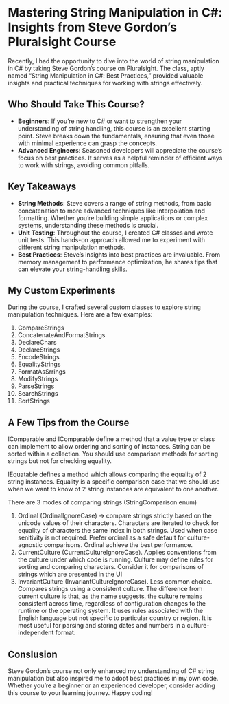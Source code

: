 ﻿# Mastering String Manipulation in C#: Insights from Steve Gordon’s Pluralsight Course

Recently, I had the opportunity to dive into the world of string manipulation in C# by taking Steve Gordon’s course on Pluralsight. 
The class, aptly named “String Manipulation in C#: Best Practices,” provided valuable insights and practical techniques for working with strings effectively.

## Who Should Take This Course?

* **Beginners**: If you’re new to C# or want to strengthen your understanding of string handling, this course is an excellent starting point. Steve breaks down the fundamentals, ensuring that even those with minimal experience can grasp the concepts.
* **Advanced Engineer**s: Seasoned developers will appreciate the course’s focus on best practices. It serves as a helpful reminder of efficient ways to work with strings, avoiding common pitfalls.

## Key Takeaways

* **String Methods**: Steve covers a range of string methods, from basic concatenation to more advanced techniques like interpolation and formatting. Whether you’re building simple applications or complex systems, understanding these methods is crucial.
* **Unit Testing**: Throughout the course, I created C# classes and wrote unit tests. This hands-on approach allowed me to experiment with different string manipulation methods. 
* **Best Practices**: Steve’s insights into best practices are invaluable. From memory management to performance optimization, he shares tips that can elevate your string-handling skills.

## My Custom Experiments

During the course, I crafted several custom classes to explore string manipulation techniques. Here are a few examples:

1. CompareStrings
2. ConcatenateAndFormatStrings
3. DeclareChars
4. DeclareStrings
5. EncodeStrings
6. EqualityStrings
7. FormatAsSrrings
8. ModifyStrings
9. ParseStrings
10. SearchStrings
11. SortStrings

## A Few Tips from the Course

IComparable and IComparable<T> define a method that a value type or class can implement to allow ordering and sorting of instances. String can be sorted within a collection.
You should use comparison methods for sorting strings but not for checking equality.

IEquatable<T> defines a method which allows comparing the equality of 2 string instances. Equality is a specific comparison case that we should use when we want to know of 2 string instances are equivalent to one another.

There are 3 modes of comparing strings (StringComparison enum)

1. Ordinal (OrdinalIgnoreCase) -> compare strings strictly based on the unicode values of their characters. Characters are iterated to check for equality of characters  the same index in both strings. Used when case senitivity is not required. Prefer ordinal as a safe default for culture-agnostic comparisons. Ordinal achieve the best performance.
2. CurrentCulture (CurrentCultureIgnoreCase). Applies conventions from the culture under which code is running. Culture may define rules for sorting and comparing characters. Consider it for comparisons of strings which are presented in the UI
3. InvariantCulture (InvariantCultureIgnoreCase). Less common choice. Compares strings using a consistent culture. The difference from current culture is that, as the name suggests, the culture remains consistent across time, regardless of configuration changes to the runtime or the operating system. It uses rules associated with the English language but not specific to particular country or region. It is most useful for parsing and storing dates and numbers in a culture-independent format.

## Conslusion
Steve Gordon’s course not only enhanced my understanding of C# string manipulation but also inspired me to adopt best practices in my own code. Whether you’re a beginner or an experienced developer, consider adding this course to your learning journey. Happy coding! 